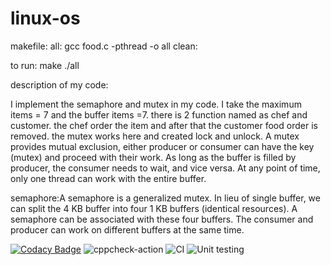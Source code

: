# linux-os

makefile:
all:
	gcc food.c -pthread -o all
clean:

to run:
make
./all

description of my code:

I implement the semaphore and mutex in my code.
I take the maximum items = 7 and the buffer items =7.
there is 2 function named as chef and customer.
the chef order the item and after that the customer food order is removed.
the mutex works here and created lock and unlock.
A mutex provides mutual exclusion, either producer or consumer can have the key (mutex) and proceed with their work. As long as the buffer is filled by producer, the consumer needs to wait, and vice versa.
At any point of time, only one thread can work with the entire buffer.

semaphore:A semaphore is a generalized mutex. In lieu of single buffer, we can split the 4 KB buffer into four 1 KB buffers (identical resources). A semaphore can be associated with these four buffers. The consumer and producer can work on different buffers at the same time.

[![Codacy Badge](https://api.codacy.com/project/badge/Grade/cc6169000d5b4b228c68c2ed6f3695fd)](https://app.codacy.com/manual/99002545/linux-os?utm_source=github.com&utm_medium=referral&utm_content=99002545/linux-os&utm_campaign=Badge_Grade_Settings)
![cppcheck-action](https://github.com/99002545/linux-os/workflows/cppcheck-action/badge.svg)
![CI](https://github.com/99002545/linux-os/workflows/CI/badge.svg)
![Unit testing](https://github.com/99002545/linux-os/workflows/Unit%20testing/badge.svg)
